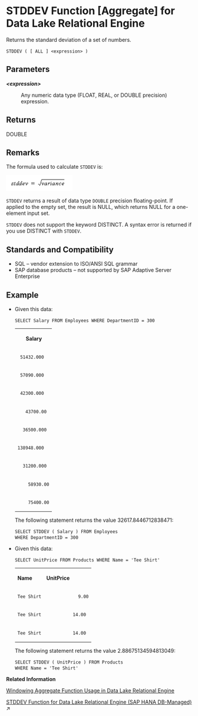 <!-- loioa583716084f2101595c8e7a0abc4d989 -->

# STDDEV Function \[Aggregate\] for Data Lake Relational Engine

Returns the standard deviation of a set of numbers.



```
STDDEV ( [ ALL ] <expression> )
```



<a name="loioa583716084f2101595c8e7a0abc4d989__STDDEV_parm1"/>

## Parameters


<dl>
<dt><b>

*<expression\>*

</b></dt>
<dd>

Any numeric data type \(FLOAT, REAL, or DOUBLE precision\) expression.



</dd>
</dl>



<a name="loioa583716084f2101595c8e7a0abc4d989__STDDEV_returns1"/>

## Returns

DOUBLE



<a name="loioa583716084f2101595c8e7a0abc4d989__STDDEV_remarks1"/>

## Remarks

The formula used to calculate `STDDEV` is:

![The formula used by the STDDEV function to calculate standard deviation is stddev equals the square root of variance](images/stddev_gif_a16ca40.gif)

`STDDEV` returns a result of data type `DOUBLE` precision floating-point. If applied to the empty set, the result is NULL, which returns NULL for a one-element input set.

`STDDEV` does not support the keyword DISTINCT. A syntax error is returned if you use DISTINCT with `STDDEV`.



<a name="loioa583716084f2101595c8e7a0abc4d989__STDDEV_standards1"/>

## Standards and Compatibility

-   SQL – vendor extension to ISO/ANSI SQL grammar
-   SAP database products – not supported by SAP Adaptive Server Enterprise



<a name="loioa583716084f2101595c8e7a0abc4d989__STDDEV_example1"/>

## Example

-   Given this data:

    ```
    SELECT Salary FROM Employees WHERE DepartmentID = 300
    ```


    <table>
    <tr>
    <th valign="top" rowspan="1">

          Salary


    
    </th>
    </tr>
    <tr>
    <td valign="top" rowspan="1">
    
         51432.000


    
    </td>
    </tr>
    <tr>
    <td valign="top" rowspan="1">
    
         57090.000


    
    </td>
    </tr>
    <tr>
    <td valign="top" rowspan="1">
    
         42300.000


    
    </td>
    </tr>
    <tr>
    <td valign="top" rowspan="1">
    
           43700.00


    
    </td>
    </tr>
    <tr>
    <td valign="top" rowspan="1">
    
          36500.000


    
    </td>
    </tr>
    <tr>
    <td valign="top" rowspan="1">
    
        138948.000


    
    </td>
    </tr>
    <tr>
    <td valign="top" rowspan="1">
    
          31200.000


    
    </td>
    </tr>
    <tr>
    <td valign="top" rowspan="1">
    
            58930.00


    
    </td>
    </tr>
    <tr>
    <td valign="top" rowspan="1">
    
            75400.00


    
    </td>
    </tr>
    </table>
    
    The following statement returns the value 32617.8446712838471:

    ```
    SELECT STDDEV ( Salary ) FROM Employees
    WHERE DepartmentID = 300
    ```

-   Given this data:

    ```
    SELECT UnitPrice FROM Products WHERE Name = 'Tee Shirt'
    ```


    <table>
    <tr>
    <th valign="top" rowspan="1">

    Name


    
    </th>
    <th valign="top" rowspan="1">

    UnitPrice


    
    </th>
    </tr>
    <tr>
    <td valign="top" rowspan="1">
    
        Tee Shirt


    
    </td>
    <td valign="top" rowspan="1">
    
                    9.00


    
    </td>
    </tr>
    <tr>
    <td valign="top" rowspan="1">
    
        Tee Shirt


    
    </td>
    <td valign="top" rowspan="1">
    
                  14.00


    
    </td>
    </tr>
    <tr>
    <td valign="top" rowspan="1">
    
        Tee Shirt


    
    </td>
    <td valign="top" rowspan="1">
    
                  14.00


    
    </td>
    </tr>
    </table>
    
    The following statement returns the value 2.88675134594813049:

    ```
    SELECT STDDEV ( UnitPrice ) FROM Products
    WHERE Name = 'Tee Shirt'
    ```


**Related Information**  


[Windowing Aggregate Function Usage in Data Lake Relational Engine](windowing-aggregate-function-usage-in-data-lake-relational-engine-a527f35.md "A major feature of the ISO/ANSI SQL extensions for OLAP is a construct called a window.")

[STDDEV Function for Data Lake Relational Engine (SAP HANA DB-Managed)](https://help.sap.com/viewer/a898e08b84f21015969fa437e89860c8/2023_2_QRC/en-US/0dde65ab55a549d3b058038134cae149.html "Returns the standard deviation of a set of numbers.") :arrow_upper_right:

